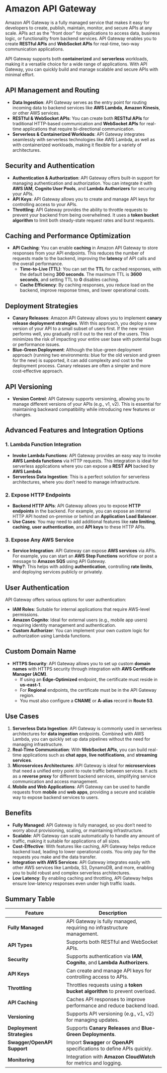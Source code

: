 # Amazon API Gateway

Amazon API Gateway is a fully managed service that makes it easy for developers to create, publish, maintain, monitor, and secure APIs at any scale. APIs act as the "front door" for applications to access data, business logic, or functionality from backend services. API Gateway enables you to create **RESTful APIs** and **WebSocket APIs** for real-time, two-way communication applications.

API Gateway supports both **containerized** and **serverless** workloads, making it a versatile choice for a wide range of applications. With API Gateway, you can quickly build and manage scalable and secure APIs with minimal effort.

## API Management and Routing
- **Data Ingestion**: API Gateway serves as the entry point for routing incoming data to backend services like **AWS Lambda**, **Amazon Kinesis**, or other AWS services.
- **RESTful & WebSocket APIs**: You can create both **RESTful APIs** for traditional HTTP-based communication and **WebSocket APIs** for real-time applications that require bi-directional communication.
- **Serverless & Containerized Workloads**: API Gateway integrates seamlessly with serverless technologies like AWS Lambda, as well as with containerized workloads, making it flexible for a variety of architectures.

## Security and Authentication
- **Authentication & Authorization**: API Gateway offers built-in support for managing authentication and authorization. You can integrate it with **AWS IAM**, **Cognito User Pools**, and **Lambda Authorizers** for securing your APIs.
- **API Keys**: API Gateway allows you to create and manage API keys for controlling access to your APIs.
- **Throttling**: API Gateway provides the ability to throttle requests to prevent your backend from being overwhelmed. It uses a **token bucket algorithm** to limit both steady-state request rates and burst requests.

## Caching and Performance Optimization
- **API Caching**: You can enable **caching** in Amazon API Gateway to store responses from your API endpoints. This reduces the number of requests made to the backend, improving the **latency** of API calls and the overall performance. 
  - **Time-to-Live (TTL)**: You can set the **TTL** for cached responses, with the default being **300 seconds**. The maximum TTL is **3600 seconds**, and setting TTL to **0** disables caching.
  - **Cache Efficiency**: By caching responses, you reduce load on the backend, improve response times, and lower operational costs.

## Deployment Strategies
- **Canary Releases**: Amazon API Gateway allows you to implement **canary release deployment strategies**. With this approach, you deploy a new version of your API to a small subset of users first. If the new version performs well, you gradually roll it out to the rest of the users. This minimizes the risk of impacting your entire user base with potential bugs or performance issues.
- **Blue-Green Deployment**: Although the blue-green deployment approach (running two environments: blue for the old version and green for the new) is supported, it can add complexity and cost to the deployment process. Canary releases are often a simpler and more cost-effective approach.

## API Versioning
- **Version Control**: API Gateway supports versioning, allowing you to manage different versions of your APIs (e.g., v1, v2). This is essential for maintaining backward compatibility while introducing new features or changes.

## Advanced Features and Integration Options

### 1. **Lambda Function Integration**
   - **Invoke Lambda Functions**: API Gateway provides an easy way to invoke **AWS Lambda functions** via HTTP requests. This integration is ideal for serverless applications where you can expose a **REST API** backed by **AWS Lambda**.
   - **Serverless Data Ingestion**: This is a perfect solution for serverless architectures, where you don’t need to manage infrastructure.

### 2. **Expose HTTP Endpoints**
   - **Backend HTTP APIs**: API Gateway allows you to expose **HTTP endpoints** in the backend. For example, you can expose an internal HTTP API hosted on-premise or behind an **Application Load Balancer**.
   - **Use Cases**: You may need to add additional features like **rate limiting**, **caching**, **user authentication**, and **API keys** to these HTTP APIs.

### 3. **Expose Any AWS Service**
   - **Service Integration**: API Gateway can expose **AWS services** via APIs. For example, you can start an **AWS Step Functions** workflow or post a message to **Amazon SQS** using API Gateway.
   - **Why?**: This helps with adding **authentication**, controlling **rate limits**, and deploying services publicly or privately.

## User Authentication

API Gateway offers various options for user authentication:

- **IAM Roles**: Suitable for internal applications that require AWS-level permissions.
- **Amazon Cognito**: Ideal for external users (e.g., mobile app users) requiring identity management and authentication.
- **Custom Authorizer**: You can implement your own custom logic for authorization using Lambda functions.

## Custom Domain Name
- **HTTPS Security**: API Gateway allows you to set up custom **domain names** with HTTPS security through integration with **AWS Certificate Manager (ACM)**.
  - If using an **Edge-Optimized** endpoint, the certificate must reside in **us-east-1**.
  - For **Regional** endpoints, the certificate must be in the API Gateway region.
  - You must also configure a **CNAME** or **A-alias** record in **Route 53**.

## Use Cases

1. **Serverless Data Ingestion**: API Gateway is commonly used in serverless architectures for **data ingestion** endpoints. Combined with AWS Lambda, you can quickly set up data pipelines without the need for managing infrastructure.
2. **Real-Time Communication**: With **WebSocket APIs**, you can build real-time applications such as **chat apps**, **live notifications**, and **streaming services**.
3. **Microservices Architectures**: API Gateway is ideal for **microservices** that need a unified entry point to route traffic between services. It acts as a **reverse proxy** for different backend services, simplifying service communication and access management.
4. **Mobile and Web Applications**: API Gateway can be used to handle requests from **mobile** and **web apps**, providing a secure and scalable way to expose backend services to users.

## Benefits

- **Fully Managed**: API Gateway is fully managed, so you don’t need to worry about provisioning, scaling, or maintaining infrastructure.
- **Scalable**: API Gateway can scale automatically to handle any amount of traffic, making it suitable for applications of all sizes.
- **Cost-Effective**: With features like caching, API Gateway helps reduce backend load, leading to lower operational costs. You only pay for the requests you make and the data transfer.
- **Integration with AWS Services**: API Gateway integrates easily with other AWS services like Lambda, S3, DynamoDB, and more, enabling you to build robust and complex serverless architectures.
- **Low Latency**: By enabling caching and throttling, API Gateway helps ensure low-latency responses even under high traffic loads.

## Summary Table

| **Feature**                      | **Description**                                                              |
|-----------------------------------|------------------------------------------------------------------------------|
| **Fully Managed**                 | API Gateway is fully managed, requiring no infrastructure management.        |
| **API Types**                     | Supports both RESTful and WebSocket APIs.                                     |
| **Security**                      | Supports authentication via **IAM**, **Cognito**, and **Lambda Authorizers**.|
| **API Keys**                      | Can create and manage API keys for controlling access to APIs.               |
| **Throttling**                    | Throttles requests using a **token bucket algorithm** to prevent overload.    |
| **API Caching**                   | Caches API responses to improve performance and reduce backend load.         |
| **Versioning**                    | Supports API versioning (e.g., v1, v2) for managing updates.                 |
| **Deployment Strategies**         | Supports **Canary Releases** and **Blue-Green Deployments**.                  |
| **Swagger/OpenAPI Support**       | Import **Swagger** or **OpenAPI** specifications to define APIs quickly.     |
| **Monitoring**                    | Integration with **Amazon CloudWatch** for metrics and logging.               |
